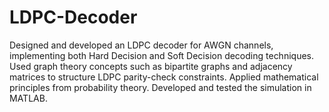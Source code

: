 # LDPC-Decoder
Designed and developed an LDPC decoder for AWGN channels, implementing both Hard Decision and Soft Decision decoding techniques.
Used graph theory concepts such as bipartite graphs and adjacency matrices to structure LDPC parity-check constraints. Applied mathematical principles from probability theory. Developed and tested the simulation in MATLAB.

